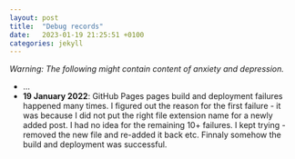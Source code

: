 ```yaml
---
layout: post
title:  "Debug records"
date:   2023-01-19 21:25:51 +0100
categories: jekyll
---
```

*Warning: The following might contain content of anxiety and depression.*
- ...
- **19 January 2022**: GitHub Pages pages build and deployment failures happened many times. I figured out the reason for the first failure - it was because I did not put the right file extension name for a newly added post. I had no idea for the remaining 10+ failures. I kept trying - removed the new file and re-added it back etc. Finnaly somehow the build and deployment was successful. 